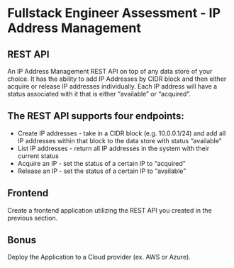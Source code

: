 # Fullstack Engineer Assessment - IP Address Management


## REST API
An IP Address Management REST API on top of any data store of your choice. It has the ability to add IP Addresses by CIDR block and then either acquire or release IP addresses individually. Each IP address will have a status associated with it that is either “available” or “acquired”.

## The REST API supports four endpoints:

* Create IP addresses - take in a CIDR block (e.g. 10.0.0.1/24) and add all IP addresses within that block to the data store with status “available”
* List IP addresses - return all IP addresses in the system with their current status
* Acquire an IP - set the status of a certain IP to “acquired”
* Release an IP - set the status of a certain IP to “available”


## Frontend
Create a frontend application utilizing the REST API you created in the previous section.


## Bonus
Deploy the Application to a Cloud provider (ex. AWS or Azure).

